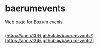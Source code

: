 # baerumevents

Web page for Bærum events

##

(https://annis1346.github.io/baerumevents/)[https://annis1346.github.io/baerumevents/]
